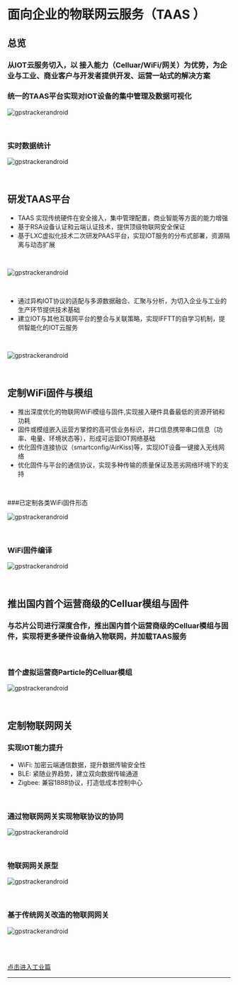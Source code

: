 # 面向企业的物联网云服务（TAAS ）

## 总览

### 从IOT云服务切入，以 接入能力（Celluar/WiFi/网关）为优势，为企业与工业、商业客户与开发者提供开发、运营一站式的解决方案



### 统一的TAAS平台实现对IOT设备的集中管理及数据可视化

![gpstrackerandroid](http://7xjtgq.com1.z0.glb.clouddn.com/all.jpg)

<br/>

### 实时数据统计

![gpstrackerandroid](http://7xjtgq.com1.z0.glb.clouddn.com/data1.gif)

<br/>





## 研发TAAS平台 

* TAAS 实现传统硬件在安全接入，集中管理配置，商业智能等方面的能力增强
* 基于RSA设备认证和云端认证技术，提供顶级物联网安全保证 
* 基于LXC虚拟化技术二次研发PAAS平台，实现IOT服务的分布式部署，资源隔离与动态扩展

<br/>

![gpstrackerandroid](http://7xjtgq.com1.z0.glb.clouddn.com/paas.png)


<br/>


* 通过异构IOT协议的适配与多源数据融合、汇聚与分析，为切入企业与工业的生产环节提供技术基础
* 建立IOT与其他互联网平台的整合与关联策略，实现IFFTT的自学习机制，提供智能化的IOT云服务



<br/>

![gpstrackerandroid](http://7xjtgq.com1.z0.glb.clouddn.com/node-red.png)


<br/>



## 定制WiFi固件与模组


* 推出深度优化的物联网WiFi模组与固件,实现接入硬件具备最低的资源开销和功耗
* 固件或模组嵌入运营方掌控的高可信业务标识，并口信息携带串口信息（功率、电量、环境状态等），形成可运营IOT网络基础
* 优化固件连接协议（smartconfig/AirKiss)等，实现IOT设备一键接入无线网络
* 优化固件与平台的通信协议，实现多种传输的质量保证及恶劣网络环境下的支持


<br/>

###已定制各类WiFi固件形态

![gpstrackerandroid](http://7xjtgq.com1.z0.glb.clouddn.com/wifi.jpg)


<br/>

### WiFi固件编译

![gpstrackerandroid](http://7xjtgq.com1.z0.glb.clouddn.com/make2.gif)


<br/>

## 推出国内首个运营商级的Celluar模组与固件

### 与芯片公司进行深度合作，推出国内首个运营商级的Celluar模组与固件，实现将更多硬件设备纳入物联网，并加载TAAS服务 


<br/>

### 首个虚拟运营商Particle的Celluar模组

![gpstrackerandroid](http://7xjtgq.com1.z0.glb.clouddn.com/meitu2.jpg)

<br/>


## 定制物联网网关


### 实现IOT能力提升

* WiFi: 加密云端通信数据，提升数据传输安全性
* BLE: 紧随业界趋势，建立双向数据传输通道
* Zigbee: 兼容1888协议，打造低成本控制中心


<br/>

### 通过物联网网关实现物联协议的协同

![gpstrackerandroid](http://7xjtgq.com1.z0.glb.clouddn.com/gateway.png)


<br/>


### 物联网网关原型

![gpstrackerandroid](http://7xjtgq.com1.z0.glb.clouddn.com/wulian.png)


<br/>


### 基于传统网关改造的物联网网关

![gpstrackerandroid](http://7xjtgq.com1.z0.glb.clouddn.com/zigbee.png)



<br/>

<br/>

[点击进入工业篇][1]



----------


[1]: https://github.com/magicwifi/factory-os/blob/master/README.md


